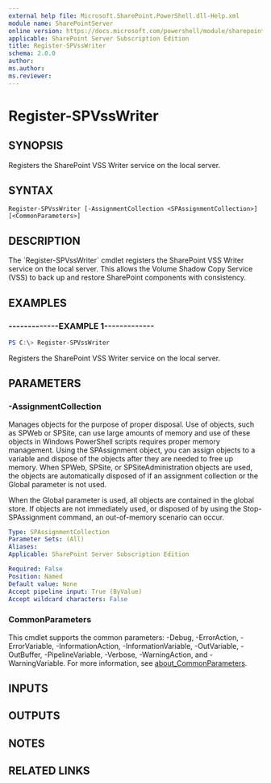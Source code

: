 ```yaml
---
external help file: Microsoft.SharePoint.PowerShell.dll-Help.xml
module name: SharePointServer
online version: https://docs.microsoft.com/powershell/module/sharepoint-server/register-spvsswriter
applicable: SharePoint Server Subscription Edition
title: Register-SPVssWriter
schema: 2.0.0
author:
ms.author:
ms.reviewer:
---
```


# Register-SPVssWriter

## SYNOPSIS
Registers the SharePoint VSS Writer service on the local server.

## SYNTAX

```
Register-SPVssWriter [-AssignmentCollection <SPAssignmentCollection>] [<CommonParameters>]
```

## DESCRIPTION
The \`Register-SPVssWriter\` cmdlet registers the SharePoint VSS Writer service on the local server.
This allows the Volume Shadow Copy Service (VSS) to back up and restore SharePoint components with consistency.

## EXAMPLES

### -------------EXAMPLE 1------------- 
```powershell
PS C:\> Register-SPVssWriter
```

Registers the SharePoint VSS Writer service on the local server.

## PARAMETERS

### -AssignmentCollection
Manages objects for the purpose of proper disposal.
Use of objects, such as SPWeb or SPSite, can use large amounts of memory and use of these objects in Windows PowerShell scripts requires proper memory management.
Using the SPAssignment object, you can assign objects to a variable and dispose of the objects after they are needed to free up memory.
When SPWeb, SPSite, or SPSiteAdministration objects are used, the objects are automatically disposed of if an assignment collection or the Global parameter is not used.

When the Global parameter is used, all objects are contained in the global store.
If objects are not immediately used, or disposed of by using the Stop-SPAssignment command, an out-of-memory scenario can occur.

```yaml
Type: SPAssignmentCollection
Parameter Sets: (All)
Aliases:
Applicable: SharePoint Server Subscription Edition

Required: False
Position: Named
Default value: None
Accept pipeline input: True (ByValue)
Accept wildcard characters: False
```

### CommonParameters
This cmdlet supports the common parameters: -Debug, -ErrorAction, -ErrorVariable, -InformationAction, -InformationVariable, -OutVariable, -OutBuffer, -PipelineVariable, -Verbose, -WarningAction, and -WarningVariable. For more information, see [about_CommonParameters](https://go.microsoft.com/fwlink/?LinkID=113216).

## INPUTS

## OUTPUTS

## NOTES

## RELATED LINKS
